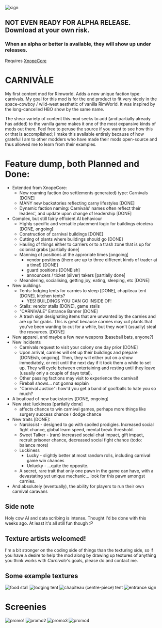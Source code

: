 ![sign](Imagework/Promo/EntrySign.png)

## NOT EVEN READY FOR ALPHA RELEASE. Download at your own risk.
### When an alpha or better is available, they will show up under releases.
Requires [XnopeCore](https://github.com/Xnope/XnopeCore)

# CARNIVÀLE
My first content mod for Rimworld. Adds a new unique faction type: carnivals. My goal for this mod is for the end product to fit very nicely in the space-cowboy / wild-west aesthetic of vanilla RimWorld. It was inspired by the long-cancelled HBO show by the same name.

The shear variety of content this mod seeks to add (and partially already has added) to the vanilla game makes it one of the most expansive kinds of mods out there. Feel free to peruse the source if you want to see how this or that is accomplished; I make this available entirely because of how grateful I am to other modders who have made their mods open-source and thus allowed me to learn from their examples.

# Feature dump, both Planned and Done:
* Extended from XnopeCore:
  * New roaming faction (no settlements generated) type: Carnivals [DONE]
  * MANY new backstories reflecting carny lifestyles [DONE]
  * Dynamic faction naming: Carnivals' names often reflect their leaders', and update upon change of leadership [DONE]
* Complex, but still fairly efficient AI behaviour
  * Highly specific and versatile placement logic for buildings etcetera [DONE, ongoing]
  * Construction of carnival buildings [DONE]
  * Cutting of plants where buildings should go [DONE]
  * Hauling of things either to carriers or to a trash zone that is up for colonist grabs [partially done]
  * Manning of positions at the approriate times [ongoing]
    * vendor positions (there are up to three different kinds of trader at a time!) [DONE]
    * guard positions [DONEish]
    * announcers / ticket (silver) takers [partially done]
  * Meandering, socialising, getting joy, eating, sleeping, etc [DONE]
* New buildings
  * Tents: lodging tents for carnies to sleep [DONE], chapiteau tent [DONE], kitchen tents?
    * YES! BUILDINGS YOU CAN GO INSIDE OF!
  * Stalls: vendor stalls [DONE], game stalls
  * "CARNIVALE" Entrance Banner [DONE]
  * A trash sign designating items that are unwanted by the carnies and are up for grabs. This is great because carnies may cut plants that you've been wanting to cut for a while, but they won't (usually) steal the resources. [DONE]
* New apparel, and maybe a few new weapons (baseball bats, anyone?)
* New incidents
  * Carnivals request to visit your colony one day prior [DONE]
  * Upon arrival, carnies will set up their buildings and prepare [DONEish, ongoing]. Then, they will either put on a show immediately, or rest until the next day if it took them a while to set up. They will cycle between entertaining and resting until they leave (usually only a couple of days total).
  * Other passing factions may visit to experience the carnival!
  * Fireball shows... not gonna explain
  * "Carnival Justice": how'd you get a band of goofballs to hate you so much?
* A boatload of new backstories [DONE, ongoing]
* New stat: luckiness [partially done]
  * affects chance to win carnival games, perhaps more things like surgery success chance / dodge chance
* New traits [DONE]:
  * Narcissist - designed to go with spoiled prodigies. Increased social fight chance, global learn speed, mental break threshold.
  * Sweet Talker - (rare) increased social chat impact, gift impact, recruit prisoner chance, decreased social fight chance (todo: balance more)
  * Luckiness
    * Lucky - slightly better at most random rolls, including carnival game win chances
    * Unlucky - ...quite the opposite.
  * A secret, rare trait that only one pawn in the game can have, with a devastating yet unique mechanic... look for this pawn amongst carnies.
* And absolutely (eventually), the ability for players to run their own carnival caravans

## Side note
Holy cow AI and data scribing is intense. Thought I'd be done with this weeks ago. At least it's all still fun though :P

## Texture artists welcomed!
I'm a bit stronger on the coding side of things than the texturing side, so if you have a desire to help the mod along by drawing up textures of anything you think works with *Carnivale*'s goals, please do and contact me.

## Some example textures
![food stall](Textures/Carnivale/Building/Stall_Food.png)
![lodging tent](Textures/Carnivale/Building/TentSquare.png)
![chapiteau (centre-piece) tent](Textures/Carnivale/Building/TentHuge.png)
![entrance sign](Textures/Carnivale/Building/EntrySign.png)

# Screenies
![promo1](Imagework/Promo/promo_1.png)
![promo2](Imagework/Promo/promo4.PNG)
![promo3](Imagework/Promo/promo9.PNG)
![promo4](Imagework/Promo/joyupdate.png)
